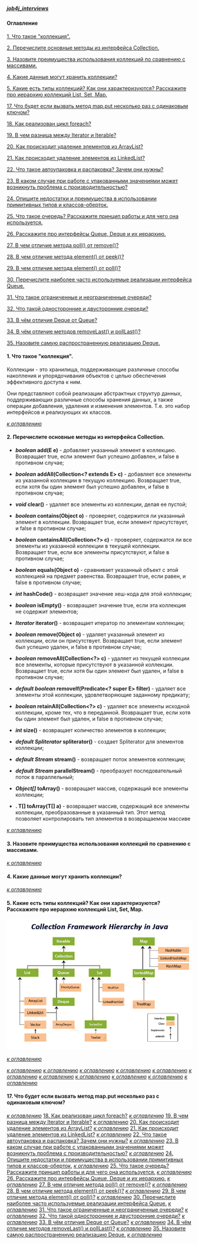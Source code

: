 ##### [job4j_interviews](https://github.com/shaporen/job4j_interviews/blob/main/README.md)
#### Оглавление
[1. Что такое "коллекция".](#1-Что-такое-коллекция)

[2. Перечислите основные методы из интерфейса Collection.](#2-Перечислите-основные-методы-из-интерфейса-Collection)

[3. Назовите преимущества использования коллекций по сравнению с массивами.](#3-Назовите-преимущества-использования-коллекций-по-сравнению-с-массивами)

[4. Какие данные могут хранить коллекции?](#4-Какие-данные-могут-хранить-коллекции)

[5. Какие есть типы коллекций? Как они характеризуются? Расскажите про иерархию коллекций List, Set, Map.](#5-Какие-есть-типы-коллекций-Как-они-характеризуются-Расскажите-про-иерархию-коллекций-List-Set-Map)

[](#)

[](#)

[](#)

[](#)

[](#)

[](#)

[](#)

[](#)

[](#)

[](#)

[](#)

[17. Что будет если вызвать метод map.put несколько раз с одинаковым ключом?](#17-Что-будет-если-вызвать-метод-map.put-несколько-раз-с-одинаковым-ключом)

[18. Как реализован цикл foreach?](#18-Как-реализован-цикл-foreach)

[19. В чем разница между Iterator и Iterable?](#19-В-чем-разница-между-Iterator-и-Iterable)

[20. Как происходит удаление элементов из ArrayList?](#20-Как-происходит-удаление-элементов-из-ArrayList)

[21. Как происходит удаление элементов из LinkedList?](#21-Как-происходит-удаление-элементов-из-LinkedList)

[22. Что такое автоупаковка и распаковка? Зачем они нужны?](#22-Что-такое-автоупаковка-и-распаковка-Зачем-они-нужны)

[23. В каком случае при работе с упакованными значениями может возникнуть проблема с производительностью?](#23-В-каком-случае-при-работе-с-упакованными-значениями-может-возникнуть-проблема-с-производительностью)

[24. Опишите недостатки и преимущества в использовании примитивных типов и классов-оберток.](#24-Опишите-недостатки-и-преимущества-в-использовании-примитивных-типов-и-классов-оберток)

[25. Что такое очередь? Расскажите принцип работы и для чего она используется.](#25-Что-такое-очередь-Расскажите-принцип-работы-и-для-чего-она-используется)

[26. Расскажите про интерфейсы Queue, Deque и их иерархию.](#26-Расскажите-про-интерфейсы-Queue-Deque-и-их-иерархию)

[27. В чем отличие метода poll() от remove()?](#27-В-чем-отличие-метода-poll()-от-remove())

[28. В чем отличие метода element() от peek()?](#28-В-чем-отличие-метода-element()-от-peek())

[29. В чем отличие метода element() от poll()?](#29-В-чем-отличие-метода-element()-от-poll())

[30. Перечислите наиболее часто используемые реализации интерфейса Queue.](#30-Перечислите-наиболее-часто-используемые-реализации-интерфейса-Queue)

[31. Что такое ограниченные и неограниченные очереди?](#31-Что-такое-ограниченные-и-неограниченные-очереди)

[32. Что такой односторонние и двусторонние очереди?](#32-Что-такой-односторонние-и-двусторонние-очереди)

[33. В чём отличие Deque от Queue?](#33-В-чём-отличие-Deque-от-Queue)

[34. В чём отличие методов removeLast() и pollLast()?](#34-В-чём-отличие-методов-removeLast()-и-pollLast())

[35. Назовите самую распространенную реализацию Deque.](#35-Назовите-самую-распространенную-реализацию-Deque)

#### 1. Что такое "коллекция".
   
Коллекции - это хранилища, поддерживающие различные способы накопления и упорядочивания объектов с целью обеспечения эффективного доступа к ним.

Они представляют собой реализации абстрактных структур данных, поддерживающих различные способы хранения данных, а также операции добавления, удаления и изменения элементов. Т.е. это набор интерфейсов и реализующих их классов.

[_к оглавлению_](#Оглавление)

#### 2. Перечислите основные методы из интерфейса Collection.

- **_boolean_ add(E e)** - добавляет указанный элемент в коллекцию. Возвращает true, если элемент был успешно добавлен, и false в противном случае;

- **_boolean_ addAll(Collection<? extends E> c)** - добавляет все элементы из указанной коллекции в текущую коллекцию. Возвращает true, если хотя бы один элемент был успешно добавлен, и false в противном случае;

- **_void_ clear()** - удаляет все элементы из коллекции, делая ее пустой;

- **_boolean_ contains(Object o)** - проверяет, содержится ли указанный элемент в коллекции. Возвращает true, если элемент присутствует, и false в противном случае;

- **_boolean_ containsAll(Collection<?> c)** - проверяет, содержатся ли все элементы из указанной коллекции в текущей коллекции. Возвращает true, если все элементы присутствуют, и false в противном случае;

- **_boolean_ equals(Object o)** - сравнивает указанный объект с этой коллекцией на предмет равенства. Возвращает true, если равен, и false в противном случае;

- **_int_ hashCode()** - возвращает значение хеш-кода для этой коллекции;

- **_boolean_ isEmpty()** - возвращает значение true, если эта коллекция не содержит элементов;

- **_Iterator<E>_ iterator()** - возвращает итератор по элементам коллекции;

- **_boolean_ remove(Object o)** - удаляет указанный элемент из коллекции, если он присутствует. Возвращает true, если элемент был успешно удален, и false в противном случае;

- **_boolean_ removeAll(Collection<?> c)** - удаляет из текущей коллекции все элементы, которые присутствуют в указанной коллекции. Возвращает true, если хотя бы один элемент был удален, и false в противном случае;

- **_default boolean_ removeIf(Predicate<? super E> filter)** - удаляет все элементы этой коллекции, удовлетворяющие заданному предикату;

- **_boolean_ retainAll(Collection<?> c)** - удаляет все элементы исходной коллекции, кроме тех, что в переданной. Возвращает true, если хотя бы один элемент был удален, и false в противном случае;

- **_int_ size()** - возвращает количество элементов в коллекции;

- **_default Spliterator<E>_ spliterator()** - создает Spliterator для элементов коллекции;

- **_default Stream<E>_ stream()** - возвращает поток элементов коллекции;

- **_default Stream<E>_ parallelStream()** - преобразует последовательный поток в параллельный;

-  **_Object[]_ toArray()** - возвращает массив, содержащий все элементы коллекции;

-  **.<T> T[] toArray(T[] a)** - возвращает массив, содержащий все элементы коллекции, преобразованные в указанный тип. Этот метод позволяет контролировать тип элементов в возвращаемом массиве

[_к оглавлению_](#Оглавление)

#### 3. Назовите преимущества использования коллекций по сравнению с массивами.
[_к оглавлению_](#Оглавление)
#### 4. Какие данные могут хранить коллекции?
[_к оглавлению_](#Оглавление)
#### 5. Какие есть типы коллекций? Как они характеризуются? Расскажите про иерархию коллекций List, Set, Map.

![img](https://github.com/shaporen/job4j_interviews/blob/main/resources/collections_hierarchy.jpg)

[_к оглавлению_](#Оглавление)

[](#)
[_к оглавлению_](#Оглавление)
[](#)
[_к оглавлению_](#Оглавление)
[](#)
[_к оглавлению_](#Оглавление)
[](#)
[_к оглавлению_](#Оглавление)
[](#)
[_к оглавлению_](#Оглавление)
[](#)
[_к оглавлению_](#Оглавление)
[](#)
[_к оглавлению_](#Оглавление)
[](#)
[_к оглавлению_](#Оглавление)
[](#)
[_к оглавлению_](#Оглавление)
[](#)
[_к оглавлению_](#Оглавление)
[](#)
[_к оглавлению_](#Оглавление)
#### 17. Что будет если вызвать метод map.put несколько раз с одинаковым ключом?
[_к оглавлению_](#Оглавление)
[18. Как реализован цикл foreach?](#18-Как-реализован-цикл-foreach)
[_к оглавлению_](#Оглавление)
[19. В чем разница между Iterator и Iterable?](#19-В-чем-разница-между-Iterator-и-Iterable)
[_к оглавлению_](#Оглавление)
[20. Как происходит удаление элементов из ArrayList?](#20-Как-происходит-удаление-элементов-из-ArrayList)
[_к оглавлению_](#Оглавление)
[21. Как происходит удаление элементов из LinkedList?](#21-Как-происходит-удаление-элементов-из-LinkedList)
[_к оглавлению_](#Оглавление)
[22. Что такое автоупаковка и распаковка? Зачем они нужны?](#22-Что-такое-автоупаковка-и-распаковка-Зачем-они-нужны)
[_к оглавлению_](#Оглавление)
[23. В каком случае при работе с упакованными значениями может возникнуть проблема с производительностью?](#23-В-каком-случае-при-работе-с-упакованными-значениями-может-возникнуть-проблема-с-производительностью)
[_к оглавлению_](#Оглавление)
[24. Опишите недостатки и преимущества в использовании примитивных типов и классов-оберток.](#24-Опишите-недостатки-и-преимущества-в-использовании-примитивных-типов-и-классов-оберток)
[_к оглавлению_](#Оглавление)
[25. Что такое очередь? Расскажите принцип работы и для чего она используется.](#25-Что-такое-очередь-Расскажите-принцип-работы-и-для-чего-она-используется)
[_к оглавлению_](#Оглавление)
[26. Расскажите про интерфейсы Queue, Deque и их иерархию.](#26-Расскажите-про-интерфейсы-Queue-Deque-и-их-иерархию)
[_к оглавлению_](#Оглавление)
[27. В чем отличие метода poll() от remove()?](#27-В-чем-отличие-метода-poll()-от-remove())
[_к оглавлению_](#Оглавление)
[28. В чем отличие метода element() от peek()?](#28-В-чем-отличие-метода-element()-от-peek())
[_к оглавлению_](#Оглавление)
[29. В чем отличие метода element() от poll()?](#29-В-чем-отличие-метода-element()-от-poll())
[_к оглавлению_](#Оглавление)
[30. Перечислите наиболее часто используемые реализации интерфейса Queue.](#30-Перечислите-наиболее-часто-используемые-реализации-интерфейса-Queue)
[_к оглавлению_](#Оглавление)
[31. Что такое ограниченные и неограниченные очереди?](#31-Что-такое-ограниченные-и-неограниченные-очереди)
[_к оглавлению_](#Оглавление)
[32. Что такой односторонние и двусторонние очереди?](#32-Что-такой-односторонние-и-двусторонние-очереди)
[_к оглавлению_](#Оглавление)
[33. В чём отличие Deque от Queue?](#33-В-чём-отличие-Deque-от-Queue)
[_к оглавлению_](#Оглавление)
[34. В чём отличие методов removeLast() и pollLast()?](#34-В-чём-отличие-методов-removeLast()-и-pollLast())
[_к оглавлению_](#Оглавление)
[35. Назовите самую распространенную реализацию Deque.](#35-Назовите-самую-распространенную-реализацию-Deque)
[_к оглавлению_](#Оглавление)
